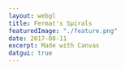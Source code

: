 ```yaml
---
layout: webgl
title: Fermat's Spirals
featuredImage: "./feature.png"
date: 2017-08-11
excerpt: Made with Canvas
datgui: true
---
```


<style>
.webgl-container {
    background: #4499d6;
}
</style>

<script>
var startTime = Date.now() / 1000,
    time = startTime;

function resize() {
    var canvas = document.getElementById("canvas");
    // Lookup the size the browser is displaying the canvas.
    var displayWidth = canvas.parentNode.clientWidth;
    var displayHeight = canvas.parentNode.clientHeight;

    // Check if the canvas is not the same size.
    if (canvas.width !== displayWidth ||
        canvas.height !== displayHeight) {

        // Make the canvas the same size
        canvas.width = displayWidth;
        canvas.height = displayHeight;

        canvas.style.width = displayWidth + "px";
        canvas.style.height = displayHeight + "px";
    }

    return displayHeight / displayWidth;
}

function defineCanvasProperties(canvas) {
    canvas.cursor = {
        x: 0,
        y: 0,
        z: 0
    };
    canvas.setCursor = function(x, y, z) {
        var r = this.getBoundingClientRect();
        this.cursor.x = x - r.left;
        this.cursor.y = y - r.top;
        if (z !== undefined)
            this.cursor.z = z;
    }
    canvas.onmousedown = function(e) {
        this.setCursor(e.clientX, e.clientY, 1);
    }
    canvas.onmousemove = function(e) {
        this.setCursor(e.clientX, e.clientY);
    }
    canvas.onmouseup = function(e) {
        this.setCursor(e.clientX, e.clientY, 0);
    }

}

function drawCanvases(canvases) {
    window.canvases = canvases;
    for (var i = 0; i < canvases.length; i++)
        defineCanvasProperties(canvases[i]);
    setInterval(function() {
        resize();
        var i, canvas, context;
        time = Date.now() / 1000 - startTime;
        for (i = 0; i < canvases.length; i++)
            if ((canvas = canvases[i]).update) {
                context = canvas.getContext("2d");
                context.clearRect(0, 0, canvas.width, canvas.height);
                canvas.update(context);
            }
    }, 90);
}

function p2c(r, theta) {
    return [r * Math.cos(theta), r * Math.sin(theta), 0]
}
var d2r = function(theta) {
    return theta * Math.PI / 180;
}

function pixeltocord(p) {
    var w = canvas.width,
        h = canvas.height,
        x = p[0],
        y = p[1],
        z = p[2],
        fl = 5;
    x = (2 * x) / w - 1;
    y = (h - 2 * y) / w;
    x = x - (x * z) / fl;
    y = y - (y * z) / fl;
    return [x, y, 0];
}

function cordtopixel(c) {
    var w = canvas.width,
        h = canvas.height,
        x = c[0],
        y = c[1],
        z = c[2],
        fl = 5;

    x *= fl / (fl - z);
    y *= fl / (fl - z);

    x = w * x * 0.5 + 0.5 * w;
    y = -w * y * 0.5 + 0.5 * h;
    return [x, y, 0]


}

var boids, gui, params;

function renderCircle(ctx, r, theta, s) {
    var p = cordtopixel(p2c(r, theta));
    ctx.beginPath();
    ctx.arc(p[0], p[1], s, 0, Math.PI * 2, true);
    ctx.fill();
}

function render(ctx) {
    ctx.fillStyle = params.color;
    for (var i = 0; i < params.count; i++) {
        let r = params.scaling_factor * Math.sqrt(i);
        let theta = i * params.angle;
        renderCircle(ctx, r, d2r(theta), params.size);
    }
}

window.onload = function() {
    params = {
        size: 2,
        color: '#e23232',
        scaling_factor: 0.004,
        angle: 137.508,
        count: 10000
    }
    defineCanvasProperties(canvas);
    gui = new dat.GUI();
    gui.add(params, 'size', 1, 10);
    gui.add(params, 'scaling_factor', 0.001, 0.02);
    gui.add(params, 'angle', 0, 180);
    gui.add(params, 'count', 1, 20000);
    gui.addColor(params, 'color');
    canvas.update = render;
    drawCanvases([canvas]);
}
</script>

